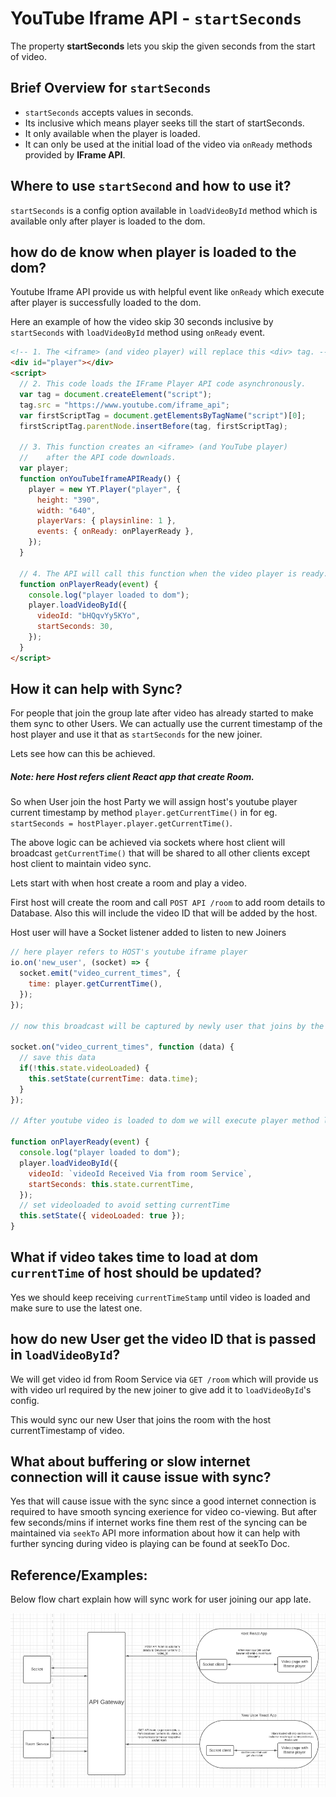 # YouTube Iframe API - `startSeconds`

The property **startSeconds** lets you skip the given seconds from the start of video.

## Brief Overview for `startSeconds`

- `startSeconds` accepts values in seconds.
- Its inclusive which means player seeks till the start of startSeconds.
- It only available when the player is loaded.
- It can only be used at the initial load of the video via `onReady` methods provided by **IFrame API**.

## Where to use `startSecond` and how to use it?

`startSeconds` is a config option available in `loadVideoById` method which is available only after player is loaded to the dom.

## how do de know when player is loaded to the dom?

Youtube Iframe API provide us with helpful event like `onReady` which execute after player is successfully loaded to the dom.

Here an example of how the video skip 30 seconds inclusive by `startSeconds` with `loadVideoById` method using `onReady` event.

```html
<!-- 1. The <iframe> (and video player) will replace this <div> tag. -->
<div id="player"></div>
<script>
  // 2. This code loads the IFrame Player API code asynchronously.
  var tag = document.createElement("script");
  tag.src = "https://www.youtube.com/iframe_api";
  var firstScriptTag = document.getElementsByTagName("script")[0];
  firstScriptTag.parentNode.insertBefore(tag, firstScriptTag);

  // 3. This function creates an <iframe> (and YouTube player)
  //    after the API code downloads.
  var player;
  function onYouTubeIframeAPIReady() {
    player = new YT.Player("player", {
      height: "390",
      width: "640",
      playerVars: { playsinline: 1 },
      events: { onReady: onPlayerReady },
    });
  }

  // 4. The API will call this function when the video player is ready.
  function onPlayerReady(event) {
    console.log("player loaded to dom");
    player.loadVideoById({
      videoId: "bHQqvYy5KYo",
      startSeconds: 30,
    });
  }
</script>
```

## How it can help with Sync?

For people that join the group late after video has already started to make them sync to other Users. We can actually use the current timestamp of the host player and use it that as `startSeconds` for the new joiner.

Lets see how can this be achieved.

##### Note: here Host refers client React app that create Room.

So when User join the host Party we will assign host's youtube player current timestamp by method `player.getCurrentTime()` in for eg. `startSeconds = hostPlayer.player.getCurrentTime()`.

The above logic can be achieved via sockets where host client will broadcast `getCurrentTime()` that will be shared to all other clients except host client to maintain video sync.

Lets start with when host create a room and play a video.

First host will create the room and call `POST API /room` to add room details to Database.
Also this will include the video ID that will be added by the host.

Host user will have a Socket listener added to listen to new Joiners

```js
// here player refers to HOST's youtube iframe player
io.on('new_user', (socket) => {
  socket.emit("video_current_times", {
    time: player.getCurrentTime(),
  });
});

// now this broadcast will be captured by newly user that joins by the following code.

socket.on("video_current_times", function (data) {
  // save this data
  if(!this.state.videoLoaded) {
    this.setState(currentTime: data.time);
  }
});

// After youtube video is loaded to dom we will execute player method loadVideoById to use startSeconds

function onPlayerReady(event) {
  console.log("player loaded to dom");
  player.loadVideoById({
    videoId: `videoId Received Via from room Service`,
    startSeconds: this.state.currentTime,
  });
  // set videoloaded to avoid setting currentTime
  this.setState({ videoLoaded: true });
}
```

## What if video takes time to load at dom `currentTime` of host should be updated?
Yes we should keep receiving `currentTimeStamp` until video is loaded and make sure to use the latest one.

## how do new User get the video ID that is passed in `loadVideoById`?

We will get video id from Room Service via `GET /room` which will provide us with video url required by the new joiner to give add it to `loadVideoById`'s config.

This would sync our new User that joins the room with the host currentTimestamp of video.

## What about buffering or slow internet connection will it cause issue with sync?

Yes that will cause issue with the sync since a good internet connection is required to have smooth syncing exerience for video co-viewing. But after few seconds/mins if internet works fine them rest of the syncing can be maintained via `seekTo` API more information about how it can help with further syncing during video is playing can be found at seekTo Doc.

## Reference/Examples:

Below flow chart explain how will sync work for user joining our app late.

![alternative text](images/start-second-sync-flow.png)
